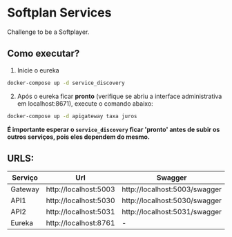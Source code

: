 # Softplan Services

Challenge to be a Softplayer.

## Como executar?

1. Inicie o eureka
```bash
docker-compose up -d service_discovery
```

2. Após o eureka ficar **pronto** (verifique se abriu a interface administrativa em localhost:8671), execute o comando abaixo:

```bash
docker-compose up -d apigateway taxa juros
```

**É importante esperar o ```service_discovery``` ficar 'pronto' antes de subir os outros serviços, pois eles dependem do mesmo.**

## URLS:

| Serviço | Url                   | Swagger                       |
|---------|-----------------------|-------------------------------|
| Gateway | http://localhost:5003 | http://localhost:5003/swagger |
| API1    | http://localhost:5030 | http://localhost:5030/swagger |
| API2    | http://localhost:5031 | http://localhost:5031/swagger |
| Eureka  | http://localhost:8761 | -                             |
